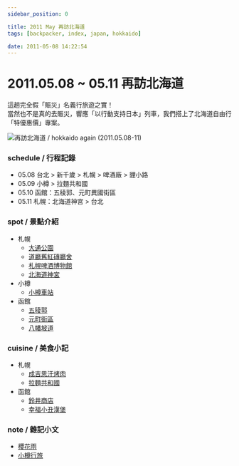 ```yaml
---
sidebar_position: 0

title: 2011 May 再訪北海道
tags: [backpacker, index, japan, hokkaido]

date: 2011-05-08 14:22:54
---
```


2011.05.08 ~ 05.11 再訪北海道
===========================

這趟完全假「賑災」名義行旅遊之實！  
當然也不是真的去賑災，響應「以行動支持日本」列車，我們搭上了北海道自由行「特優惠價」專案。

![再訪北海道 / hokkaido again (2011.05.08-11)](http://farm9.staticflickr.com/8022/7327640252_23a3675a21_c.jpg)

### schedule / 行程記錄 ###

-   05.08 台北 > 新千歲 > 札幌 > 啤酒廠 > 貍小路
-   05.09 小樽 > 拉麵共和國
-   05.10 函館：五稜郭、元町異國街區
-   05.11 札幌：北海道神宮 > 台北

### spot / 景點介紹 ###

-   札幌
    -   [大通公園](sapporo_odori-park.md)
    -   [道廳舊紅磚廳舍](sapporo_old-hokkaido-government.md)
    -   [札幌啤酒博物館](sapporo_bear-museum.md)
    -   [北海道神宮](#)
-   小樽
    -   [小樽車站](otaru_train-station.md)
-   函館
    -   [五稜郭](hakodate_fort-goryokaku-park.md)
    -   [元町街區](#)
    -   [八幡坡道](hakodate_hachimansaka-dori.md)

### cuisine / 美食小記 ###

-   札幌
    -   [成吉思汗烤肉](sapporo_bbq-bear-buffet.md)
    -   [拉麵共和國](#)
-   函館
    -   [鈴井商店](hakodate_lunch.md)
    -   [幸福小丑漢堡](hakodate_lucky-pierrot.md)

### note / 雜記小文 ###

-   [櫻花雨](note_sakura-rains.md)
-   [小樽行旅](note_otaru.md)

<!--
41 sapporo
42 otaru
43 hakodate
51 cuisine sappoto
52 cuisine 
-->
